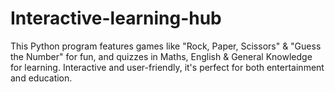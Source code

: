 # Interactive-learning-hub
This Python program features games like "Rock, Paper, Scissors" &amp; "Guess the Number" for fun, and quizzes in Maths, English &amp; General Knowledge for learning. Interactive and user-friendly, it's perfect for both entertainment and education.
